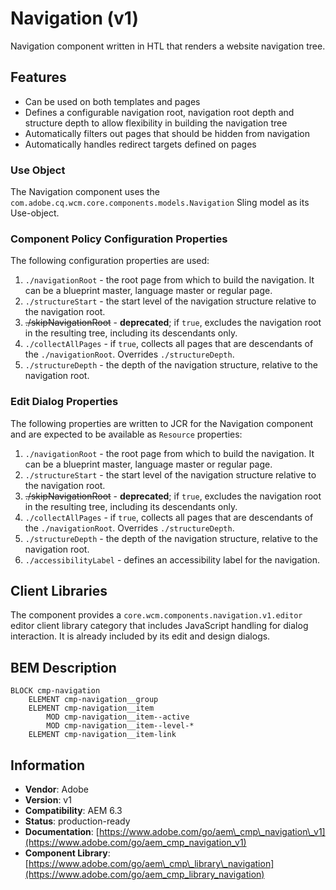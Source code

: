 <!--
Copyright 2017 Adobe

Licensed under the Apache License, Version 2.0 (the "License");
you may not use this file except in compliance with the License.
You may obtain a copy of the License at

    http://www.apache.org/licenses/LICENSE-2.0

Unless required by applicable law or agreed to in writing, software
distributed under the License is distributed on an "AS IS" BASIS,
WITHOUT WARRANTIES OR CONDITIONS OF ANY KIND, either express or implied.
See the License for the specific language governing permissions and
limitations under the License.
-->

Navigation (v1)
====
Navigation component written in HTL that renders a website navigation tree.

## Features
* Can be used on both templates and pages
* Defines a configurable navigation root, navigation root depth and structure depth to allow flexibility in building the navigation tree
* Automatically filters out pages that should be hidden from navigation
* Automatically handles redirect targets defined on pages

### Use Object
The Navigation component uses the `com.adobe.cq.wcm.core.components.models.Navigation` Sling model as its Use-object.

### Component Policy Configuration Properties
The following configuration properties are used:

1. `./navigationRoot` - the root page from which to build the navigation. It can be a blueprint master, language master or regular page.
2. `./structureStart` - the start level of the navigation structure relative to the navigation root. 
3. ~~./skipNavigationRoot~~ - **deprecated**; if `true`, excludes the navigation root in the resulting tree, including its descendants only.
4. `./collectAllPages` - if `true`, collects all pages that are descendants of the `./navigationRoot`. Overrides `./structureDepth`.
5. `./structureDepth` - the depth of the navigation structure, relative to the navigation root.

### Edit Dialog Properties
The following properties are written to JCR for the Navigation component and are expected to be available as `Resource` properties:

1. `./navigationRoot` - the root page from which to build the navigation. It can be a blueprint master, language master or regular page.
2. `./structureStart` - the start level of the navigation structure relative to the navigation root.
3. ~~./skipNavigationRoot~~ - **deprecated**; if `true`, excludes the navigation root in the resulting tree, including its descendants only.
4. `./collectAllPages` - if `true`, collects all pages that are descendants of the `./navigationRoot`. Overrides `./structureDepth`.
5. `./structureDepth` - the depth of the navigation structure, relative to the navigation root.
6. `./accessibilityLabel` - defines an accessibility label for the navigation.

## Client Libraries
The component provides a `core.wcm.components.navigation.v1.editor` editor client library category that includes
JavaScript handling for dialog interaction. It is already included by its edit and design dialogs.

## BEM Description
```
BLOCK cmp-navigation
    ELEMENT cmp-navigation__group
    ELEMENT cmp-navigation__item
        MOD cmp-navigation__item--active
        MOD cmp-navigation__item--level-*
    ELEMENT cmp-navigation__item-link
```

## Information
* **Vendor**: Adobe
* **Version**: v1
* **Compatibility**: AEM 6.3
* **Status**: production-ready
* **Documentation**: [https://www.adobe.com/go/aem\_cmp\_navigation\_v1](https://www.adobe.com/go/aem_cmp_navigation_v1)
* **Component Library**: [https://www.adobe.com/go/aem\_cmp\_library\_navigation](https://www.adobe.com/go/aem_cmp_library_navigation)
